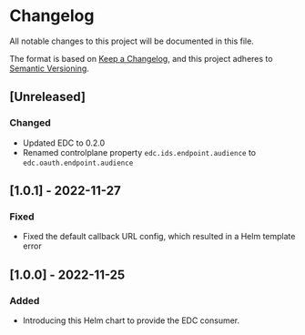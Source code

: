 # Changelog
All notable changes to this project will be documented in this file.

The format is based on [Keep a Changelog](https://keepachangelog.com/en/1.0.0/),
and this project adheres to [Semantic Versioning](https://semver.org/spec/v2.0.0.html).

## [Unreleased]
### Changed
- Updated EDC to 0.2.0
- Renamed controlplane property `edc.ids.endpoint.audience` to `edc.oauth.endpoint.audience`

## [1.0.1] - 2022-11-27
### Fixed
- Fixed the default callback URL config, which resulted in a Helm template error


## [1.0.0] - 2022-11-25
### Added
- Introducing this Helm chart to provide the EDC consumer.

